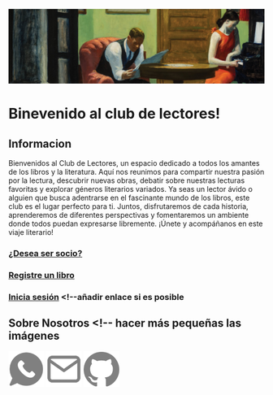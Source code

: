 ![imagen](imagenes\headreadme.jpg)

# Binevenido al club de lectores!

## Informacion
Bienvenidos al Club de Lectores, un espacio dedicado a todos los amantes de los libros y la literatura. Aquí nos reunimos para compartir nuestra pasión por la lectura, descubrir nuevas obras, debatir sobre nuestras lecturas favoritas y explorar géneros literarios variados. Ya seas un lector ávido o alguien que busca adentrarse en el fascinante mundo de los libros, este club es el lugar perfecto para ti. Juntos, disfrutaremos de cada historia, aprenderemos de diferentes perspectivas y fomentaremos un ambiente donde todos puedan expresarse libremente. ¡Únete y acompáñanos en este viaje literario!


### [¿Desea ser socio?](Usuarios\user_register.md)
  
### [Registre un libro](Libros\book_register.md)

### [Inicia sesión]() <!--añadir enlace si es posible


## Sobre Nosotros <!-- hacer más pequeñas las imágenes
[![imagen](imagenes\whatsapplogo.png)](https://wa.me/n644208608)
[![imagen](imagenes\emaillogopng.png)](mailto:alberto16166@alumnos.ilerna.com)
[![imagen](imagenes\githublogopng.png)](https://github.com/SantanaOlmo)